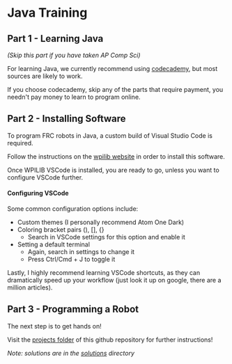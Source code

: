 # Java Training

## Part 1 - Learning Java

_(Skip this part if you have taken AP Comp Sci)_

For learning Java, we currently recommend using [codecademy](https://www.codecademy.com/learn/learn-java), but most sources are likely to work.

If you choose codecademy, skip any of the parts that require payment, you needn't pay money to learn to program online.

## Part 2 - Installing Software

To program FRC robots in Java, a custom build of Visual Studio Code is required.

Follow the instructions on the [wpilib website](https://docs.wpilib.org/en/stable/docs/zero-to-robot/step-2/wpilib-setup.html) in order to install this software.

Once WPILIB VSCode is installed, you are ready to go, unless you want to configure VSCode further.

#### Configuring VSCode

Some common configuration options include:

-   Custom themes (I personally recommend Atom One Dark)
-   Coloring bracket pairs (), [], {}
    -   Search in VSCode settings for this option and enable it
-   Setting a default terminal
    -   Again, search in settings to change it
    -   Press Ctrl/Cmd + J to toggle it

Lastly, I highly recommend learning VSCode shortcuts, as they can dramatically speed up your workflow (just look it up on google, there are a million articles).

## Part 3 - Programming a Robot

The next step is to get hands on!

Visit the [projects folder](projects) of this github repository for further instructions!

_Note: solutions are in the [solutions](solutions) directory_
